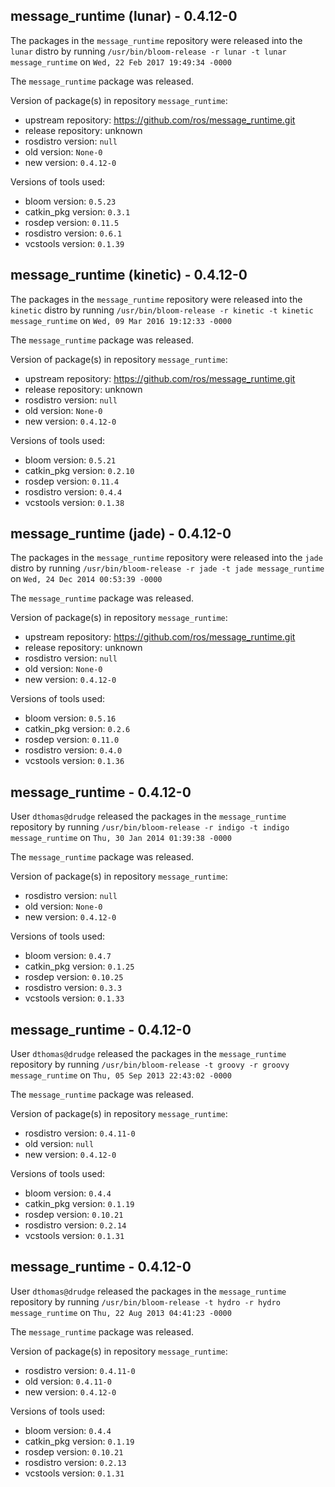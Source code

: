 ## message_runtime (lunar) - 0.4.12-0

The packages in the `message_runtime` repository were released into the `lunar` distro by running `/usr/bin/bloom-release -r lunar -t lunar message_runtime` on `Wed, 22 Feb 2017 19:49:34 -0000`

The `message_runtime` package was released.

Version of package(s) in repository `message_runtime`:

- upstream repository: https://github.com/ros/message_runtime.git
- release repository: unknown
- rosdistro version: `null`
- old version: `None-0`
- new version: `0.4.12-0`

Versions of tools used:

- bloom version: `0.5.23`
- catkin_pkg version: `0.3.1`
- rosdep version: `0.11.5`
- rosdistro version: `0.6.1`
- vcstools version: `0.1.39`


## message_runtime (kinetic) - 0.4.12-0

The packages in the `message_runtime` repository were released into the `kinetic` distro by running `/usr/bin/bloom-release -r kinetic -t kinetic message_runtime` on `Wed, 09 Mar 2016 19:12:33 -0000`

The `message_runtime` package was released.

Version of package(s) in repository `message_runtime`:

- upstream repository: https://github.com/ros/message_runtime.git
- release repository: unknown
- rosdistro version: `null`
- old version: `None-0`
- new version: `0.4.12-0`

Versions of tools used:

- bloom version: `0.5.21`
- catkin_pkg version: `0.2.10`
- rosdep version: `0.11.4`
- rosdistro version: `0.4.4`
- vcstools version: `0.1.38`


## message_runtime (jade) - 0.4.12-0

The packages in the `message_runtime` repository were released into the `jade` distro by running `/usr/bin/bloom-release -r jade -t jade message_runtime` on `Wed, 24 Dec 2014 00:53:39 -0000`

The `message_runtime` package was released.

Version of package(s) in repository `message_runtime`:
- upstream repository: https://github.com/ros/message_runtime.git
- release repository: unknown
- rosdistro version: `null`
- old version: `None-0`
- new version: `0.4.12-0`

Versions of tools used:
- bloom version: `0.5.16`
- catkin_pkg version: `0.2.6`
- rosdep version: `0.11.0`
- rosdistro version: `0.4.0`
- vcstools version: `0.1.36`


## message_runtime - 0.4.12-0

User `dthomas@drudge` released the packages in the `message_runtime` repository by running `/usr/bin/bloom-release -r indigo -t indigo message_runtime` on `Thu, 30 Jan 2014 01:39:38 -0000`

The `message_runtime` package was released.

Version of package(s) in repository `message_runtime`:
- rosdistro version: `null`
- old version: `None-0`
- new version: `0.4.12-0`

Versions of tools used:
- bloom version: `0.4.7`
- catkin_pkg version: `0.1.25`
- rosdep version: `0.10.25`
- rosdistro version: `0.3.3`
- vcstools version: `0.1.33`


## message_runtime - 0.4.12-0

User `dthomas@drudge` released the packages in the `message_runtime` repository by running `/usr/bin/bloom-release -t groovy -r groovy message_runtime` on `Thu, 05 Sep 2013 22:43:02 -0000`

The `message_runtime` package was released.

Version of package(s) in repository `message_runtime`:
- rosdistro version: `0.4.11-0`
- old version: `null`
- new version: `0.4.12-0`

Versions of tools used:
- bloom version: `0.4.4`
- catkin_pkg version: `0.1.19`
- rosdep version: `0.10.21`
- rosdistro version: `0.2.14`
- vcstools version: `0.1.31`


## message_runtime - 0.4.12-0

User `dthomas@drudge` released the packages in the `message_runtime` repository by running `/usr/bin/bloom-release -t hydro -r hydro message_runtime` on `Thu, 22 Aug 2013 04:41:23 -0000`

The `message_runtime` package was released.

Version of package(s) in repository `message_runtime`:
- rosdistro version: `0.4.11-0`
- old version: `0.4.11-0`
- new version: `0.4.12-0`

Versions of tools used:
- bloom version: `0.4.4`
- catkin_pkg version: `0.1.19`
- rosdep version: `0.10.21`
- rosdistro version: `0.2.13`
- vcstools version: `0.1.31`


